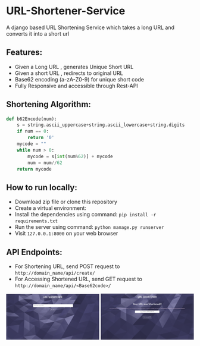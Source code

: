 # URL-Shortener-Service
A django based URL Shortening Service which takes a long URL and converts it into a short url

## Features:

*   Given a Long URL , generates Unique Short URL
*   Given a short URL , redirects to original URL
*   Base62 encoding  (a-zA-Z0-9)  for unique short code
*   Fully Responsive and accessible through Rest-API

## Shortening Algorithm:

```python
def b62Encode(num):
    s = string.ascii_uppercase+string.ascii_lowercase+string.digits
    if num == 0:
        return '0'
    mycode = ""
    while num > 0:
        mycode = s[int(num%62)] + mycode
        num = num//62
    return mycode
```

## How to run locally:

*   Dowmload zip file or clone this repository
*   Create a virtual environment:
*   Install the dependencies using command:  `pip install -r requirements.txt`
*   Run the server using command:  `python manage.py runserver`
*   Visit `127.0.0.1:8000` on your web browser

## API Endpoints:

*   For Shortening URL, send POST request to `http://domain_name/api/create/`
*   For Accessing Shortened URL, send GET request to `http://domain_name/api/<Base62code>/`





<img src="URLShortenApp/static/URLShortenApp/images/hm-page.png" width="250">      <img src="URLShortenApp/static/URLShortenApp/images/success-page.png" width="250">






